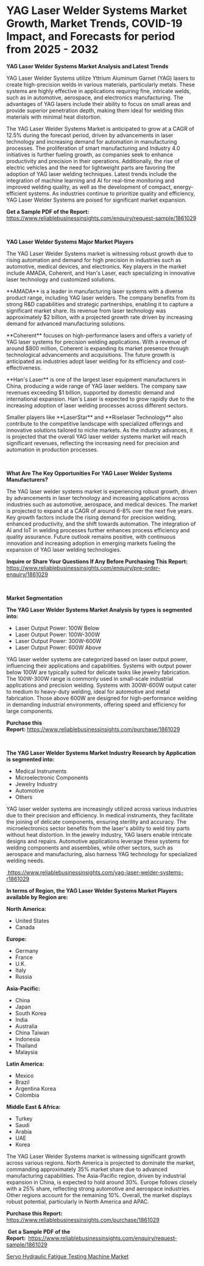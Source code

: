 <p><h1>YAG Laser Welder Systems Market Growth, Market Trends, COVID-19 Impact, and Forecasts for period from 2025 - 2032</h1></p><p><strong>YAG Laser Welder Systems Market Analysis and Latest Trends</strong></p>
<p><p>YAG Laser Welder Systems utilize Yttrium Aluminum Garnet (YAG) lasers to create high-precision welds in various materials, particularly metals. These systems are highly effective in applications requiring fine, intricate welds, such as in automotive, aerospace, and electronics manufacturing. The advantages of YAG lasers include their ability to focus on small areas and provide superior penetration depth, making them ideal for welding thin materials with minimal heat distortion.</p><p>The YAG Laser Welder Systems Market is anticipated to grow at a CAGR of 12.5% during the forecast period, driven by advancements in laser technology and increasing demand for automation in manufacturing processes. The proliferation of smart manufacturing and Industry 4.0 initiatives is further fueling growth, as companies seek to enhance productivity and precision in their operations. Additionally, the rise of electric vehicles and the need for lightweight parts are favoring the adoption of YAG laser welding techniques. Latest trends include the integration of machine learning and AI for real-time monitoring and improved welding quality, as well as the development of compact, energy-efficient systems. As industries continue to prioritize quality and efficiency, YAG Laser Welder Systems are poised for significant market expansion.</p></p>
<p><strong>Get a Sample PDF of the Report:&nbsp;</strong> <a href="https://www.reliablebusinessinsights.com/enquiry/request-sample/1861029?utm_campaign=2245&utm_medium=2&utm_source=Github&utm_content=ia&utm_term=28022025&utm_id=yag-laser-welder-systems">https://www.reliablebusinessinsights.com/enquiry/request-sample/1861029</a></p>
<p>&nbsp;</p>
<p><strong>YAG Laser Welder Systems Major Market Players</strong></p>
<p><p>The YAG Laser Welder Systems market is witnessing robust growth due to rising automation and demand for high precision in industries such as automotive, medical devices, and electronics. Key players in the market include AMADA, Coherent, and Han's Laser, each specializing in innovative laser technology and customized solutions.</p><p>**AMADA** is a leader in manufacturing laser systems with a diverse product range, including YAG laser welders. The company benefits from its strong R&D capabilities and strategic partnerships, enabling it to capture a significant market share. Its revenue from laser technology was approximately $2 billion, with a projected growth rate driven by increasing demand for advanced manufacturing solutions.</p><p>**Coherent** focuses on high-performance lasers and offers a variety of YAG laser systems for precision welding applications. With a revenue of around $800 million, Coherent is expanding its market presence through technological advancements and acquisitions. The future growth is anticipated as industries adopt laser welding for its efficiency and cost-effectiveness.</p><p>**Han's Laser** is one of the largest laser equipment manufacturers in China, producing a wide range of YAG laser welders. The company saw revenues exceeding $1 billion, supported by domestic demand and international expansion. Han's Laser is expected to grow rapidly due to the increasing adoption of laser welding processes across different sectors.</p><p>Smaller players like **LaserStar** and **Riselaser Technology** also contribute to the competitive landscape with specialized offerings and innovative solutions tailored to niche markets. As the industry advances, it is projected that the overall YAG laser welder systems market will reach significant revenues, reflecting the increasing need for precision and automation in production processes.</p></p>
<p>&nbsp;</p>
<p><strong>What Are The Key Opportunities For YAG Laser Welder Systems Manufacturers?</strong></p>
<p><p>The YAG laser welder systems market is experiencing robust growth, driven by advancements in laser technology and increasing applications across industries such as automotive, aerospace, and medical devices. The market is projected to expand at a CAGR of around 6-8% over the next five years. Key growth factors include the rising demand for precision welding, enhanced productivity, and the shift towards automation. The integration of AI and IoT in welding processes further enhances process efficiency and quality assurance. Future outlook remains positive, with continuous innovation and increasing adoption in emerging markets fueling the expansion of YAG laser welding technologies.</p></p>
<p><strong>Inquire or Share Your Questions If Any Before Purchasing This Report:</strong> <a href="https://www.reliablebusinessinsights.com/enquiry/pre-order-enquiry/1861029?utm_campaign=2245&utm_medium=2&utm_source=Github&utm_content=ia&utm_term=28022025&utm_id=yag-laser-welder-systems">https://www.reliablebusinessinsights.com/enquiry/pre-order-enquiry/1861029</a></p>
<p>&nbsp;</p>
<p><strong>Market Segmentation</strong></p>
<p><strong>The YAG Laser Welder Systems Market Analysis by types is segmented into:</strong></p>
<p><ul><li>Laser Output Power: 100W Below</li><li>Laser Output Power: 100W-300W</li><li>Laser Output Power: 300W-600W</li><li>Laser Output Power: 600W Above</li></ul></p>
<p><p>YAG laser welder systems are categorized based on laser output power, influencing their applications and capabilities. Systems with output power below 100W are typically suited for delicate tasks like jewelry fabrication. The 100W-300W range is commonly used in small-scale industrial applications and precision welding. Systems with 300W-600W output cater to medium to heavy-duty welding, ideal for automotive and metal fabrication. Those above 600W are designed for high-performance welding in demanding industrial environments, offering speed and efficiency for large components.</p></p>
<p><strong>Purchase this Report:&nbsp;</strong><a href="https://www.reliablebusinessinsights.com/purchase/1861029?utm_campaign=2245&utm_medium=2&utm_source=Github&utm_content=ia&utm_term=28022025&utm_id=yag-laser-welder-systems">https://www.reliablebusinessinsights.com/purchase/1861029</a></p>
<p>&nbsp;</p>
<p><strong>The YAG Laser Welder Systems Market Industry Research by Application is segmented into:</strong></p>
<p><ul><li>Medical Instruments</li><li>Microelectronic Components</li><li>Jewelry Industry</li><li>Automotive</li><li>Others</li></ul></p>
<p><p>YAG laser welder systems are increasingly utilized across various industries due to their precision and efficiency. In medical instruments, they facilitate the joining of delicate components, ensuring sterility and accuracy. The microelectronics sector benefits from the laser's ability to weld tiny parts without heat distortion. In the jewelry industry, YAG lasers enable intricate designs and repairs. Automotive applications leverage these systems for welding components and assemblies, while other sectors, such as aerospace and manufacturing, also harness YAG technology for specialized welding needs.</p></p>
<p><a href="https://www.reliablebusinessinsights.com/yag-laser-welder-systems-r1861029?utm_campaign=2245&utm_medium=2&utm_source=Github&utm_content=ia&utm_term=28022025&utm_id=yag-laser-welder-systems">&nbsp;https://www.reliablebusinessinsights.com/yag-laser-welder-systems-r1861029</a></p>
<p><strong>In terms of Region, the YAG Laser Welder Systems Market Players available by Region are:</strong></p>
<p>
    <p> <strong> North America: </strong>
        <ul>
            <li>United States</li>
            <li>Canada</li>
        </ul>
        </p> 
    <p> <strong> Europe: </strong>
        <ul>
            <li>Germany</li>
            <li>France</li>
            <li>U.K.</li>
            <li>Italy</li>
            <li>Russia</li>
        </ul>
        </p> 
    <p> <strong> Asia-Pacific: </strong>
        <ul>
            <li>China</li>
            <li>Japan</li>
            <li>South Korea</li>
            <li>India</li>
            <li>Australia</li>
            <li>China Taiwan</li>
            <li>Indonesia</li>
            <li>Thailand</li>
            <li>Malaysia</li>
        </ul>
        </p> 
    <p> <strong> Latin America: </strong>
        <ul>
            <li>Mexico</li>
            <li>Brazil</li>
            <li>Argentina Korea</li>
            <li>Colombia</li>
        </ul>
        </p> 
    <p> <strong> Middle East & Africa: </strong>
        <ul>
            <li>Turkey</li>
            <li>Saudi</li>
            <li>Arabia</li>
            <li>UAE</li>
            <li>Korea</li>
        </ul>
    </p>
    </p>
<p><p>The YAG Laser Welder Systems market is witnessing significant growth across various regions. North America is projected to dominate the market, commanding approximately 35% market share due to advanced manufacturing capabilities. The Asia-Pacific region, driven by industrial expansion in China, is expected to hold around 30%. Europe follows closely with a 25% share, reflecting strong automotive and aerospace industries. Other regions account for the remaining 10%. Overall, the market displays robust potential, particularly in North America and APAC.</p></p>
<p><strong>Purchase this Report: </strong><a href="https://www.reliablebusinessinsights.com/purchase/1861029?utm_campaign=2245&utm_medium=2&utm_source=Github&utm_content=ia&utm_term=28022025&utm_id=yag-laser-welder-systems">https://www.reliablebusinessinsights.com/purchase/1861029</a></p>
<p>&nbsp;<strong>Get a Sample PDF of the Report:&nbsp;&nbsp;</strong><a href="https://www.reliablebusinessinsights.com/enquiry/request-sample/1861029?utm_campaign=2245&utm_medium=2&utm_source=Github&utm_content=ia&utm_term=28022025&utm_id=yag-laser-welder-systems">https://www.reliablebusinessinsights.com/enquiry/request-sample/1861029</a></p>
<p><strong></strong></p>
<p><p><a href="https://github.com/oshrykauraj7/Market-Research-Report-List-1/blob/main/servo-hydraulic-fatigue-testing-machine-market.md?utm_campaign=2245&utm_medium=2&utm_source=Github&utm_content=ia&utm_term=28022025&utm_id=yag-laser-welder-systems">Servo Hydraulic Fatigue Testing Machine Market</a></p></p>